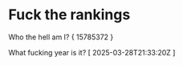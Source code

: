 # Fuck the rankings

Who the hell am I?
{ 15785372 }

What fucking year is it?
[ 2025-03-28T21:33:20Z ]

